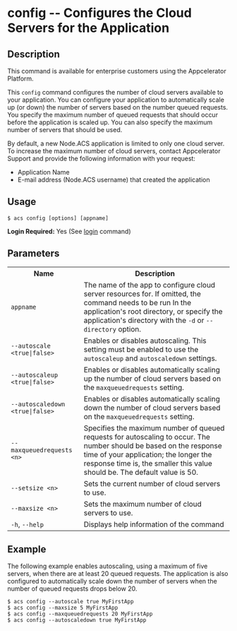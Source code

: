 # config -- Configures the Cloud Servers for the Application</h2>

## Description

<p class="note">This command is  available for enterprise customers using the Appcelerator Platform.</p>

This `config` command configures the number of cloud servers available to your application. 
You can configure your application to automatically scale up (or down) the number of servers based on the number queued requests. 
You specify the maximum number of queued requests that should occur before the application is scaled up. 
You can also specify the maximum number of servers that should be used.
 
By default, a new Node.ACS application is limited to only one cloud server. To increase the maximum
number of cloud servers, contact Appcelerator Support and provide the following information with
your request:

  * Application Name
  * E-mail address (Node.ACS username) that created the application

## Usage

`$ acs config [options] [appname]`

**Login Required:** Yes (See [login](#!/guide/node_cli_login) command)

## Parameters

<table class="doc_content_table">
    <tbody>
    <tr>
        <th>Name</th>
        <th>Description</th>
    </tr>
    <tr>
        <td><code>appname</code></td>
        <td>
            The name of the app to configure cloud server resources for. If omitted, the command needs to be run
            In the application's root directory, or specify the application's directory with the <code>-d</code> or <code>--directory</code> option.
        </td>
    </tr>
    <tr>
        <td nowrap><code>--autoscale &lt;true|false&gt;</code></td>
        <td>Enables or disables autoscaling.  This setting must be enabled to use the <code>autoscaleup</code> and <code>autoscaledown</code> settings.</td>
    </tr>
    <tr>
        <td nowrap><code>--autoscaleup &lt;true|false&gt;</code></td>
        <td>Enables or disables automatically scaling up the number of cloud servers based on the <code>maxqueuedrequests</code> setting.</td>
    </tr>
    <tr>
        <td nowrap><code>--autoscaledown &lt;true|false&gt;</code></td>
        <td>Enables or disables automatically scaling down the number of cloud servers based on the <code>maxqueuedrequests</code>  setting.</td>
    </tr>
    <tr>
        <td nowrap><code>--maxqueuedrequests &lt;n&gt;</code></td>
        <td>Specifies the maximum number of queued requests for autoscaling to occur. The number should be based on the response time of your application; the longer the response time is, the smaller this value should be. The default value is 50.</td>
    </tr>
    <tr>
        <td nowrap><code>--setsize &lt;n&gt;</code></td>
        <td>Sets the current number of cloud servers to use.</td>
    </tr>    
    <tr>
        <td nowrap><code>--maxsize &lt;n&gt;</code></td>
        <td>Sets the maximum number of cloud servers to use.</td>
    </tr>        
    <tr>
        <td><code>-h</code>, <code>--help</code></td>
        <td>Displays help information of the command</td>
    </tr>
    </tbody>
</table>

## Example

The following example enables autoscaling, using a maximum of five servers, when there are at least
20 queued requests. The application is also configured to automatically scale down the number of servers
when the number of queued requests drops below 20.

    $ acs config --autoscale true MyFirstApp
    $ acs config --maxsize 5 MyFirstApp
    $ acs config --maxqueuedrequests 20 MyFirstApp
    $ acs config --autoscaledown true MyFirstApp

